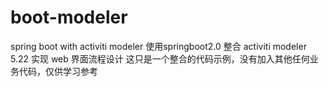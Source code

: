 # boot-modeler
spring boot with activiti modeler
使用springboot2.0 整合 activiti modeler 5.22 实现 web 界面流程设计
这只是一个整合的代码示例，没有加入其他任何业务代码，仅供学习参考
